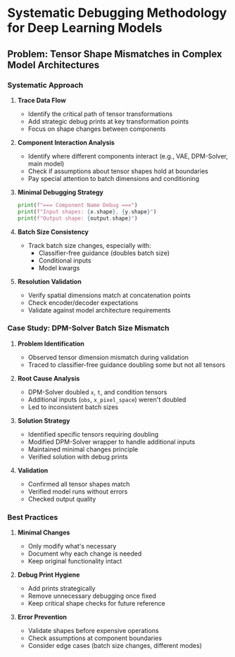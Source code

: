# Systematic Debugging Methodology for Deep Learning Models

## Problem: Tensor Shape Mismatches in Complex Model Architectures

### Systematic Approach

1. **Trace Data Flow**
   - Identify the critical path of tensor transformations
   - Add strategic debug prints at key transformation points
   - Focus on shape changes between components

2. **Component Interaction Analysis**
   - Identify where different components interact (e.g., VAE, DPM-Solver, main model)
   - Check if assumptions about tensor shapes hold at boundaries
   - Pay special attention to batch dimensions and conditioning

3. **Minimal Debugging Strategy**
   ```python
   print(f"=== Component Name Debug ===")
   print(f"Input shapes: {x.shape}, {y.shape}")
   print(f"Output shape: {output.shape}")
   ```

4. **Batch Size Consistency**
   - Track batch size changes, especially with:
     - Classifier-free guidance (doubles batch size)
     - Conditional inputs
     - Model kwargs

5. **Resolution Validation**
   - Verify spatial dimensions match at concatenation points
   - Check encoder/decoder expectations
   - Validate against model architecture requirements

### Case Study: DPM-Solver Batch Size Mismatch

1. **Problem Identification**
   - Observed tensor dimension mismatch during validation
   - Traced to classifier-free guidance doubling some but not all tensors

2. **Root Cause Analysis**
   - DPM-Solver doubled `x`, `t`, and condition tensors
   - Additional inputs (`obs`, `x_pixel_space`) weren't doubled
   - Led to inconsistent batch sizes

3. **Solution Strategy**
   - Identified specific tensors requiring doubling
   - Modified DPM-Solver wrapper to handle additional inputs
   - Maintained minimal changes principle
   - Verified solution with debug prints

4. **Validation**
   - Confirmed all tensor shapes match
   - Verified model runs without errors
   - Checked output quality

### Best Practices

1. **Minimal Changes**
   - Only modify what's necessary
   - Document why each change is needed
   - Keep original functionality intact

2. **Debug Print Hygiene**
   - Add prints strategically
   - Remove unnecessary debugging once fixed
   - Keep critical shape checks for future reference

3. **Error Prevention**
   - Validate shapes before expensive operations
   - Check assumptions at component boundaries
   - Consider edge cases (batch size changes, different modes)

